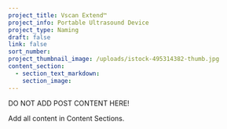 ```yaml
---
project_title: Vscan Extend™
project_info: Portable Ultrasound Device
project_type: Naming
draft: false
link: false
sort_number:
project_thumbnail_image: /uploads/istock-495314382-thumb.jpg
content_section:
  - section_text_markdown:
    section_image:
---
```



DO NOT ADD POST CONTENT HERE!

Add all content in Content Sections.
